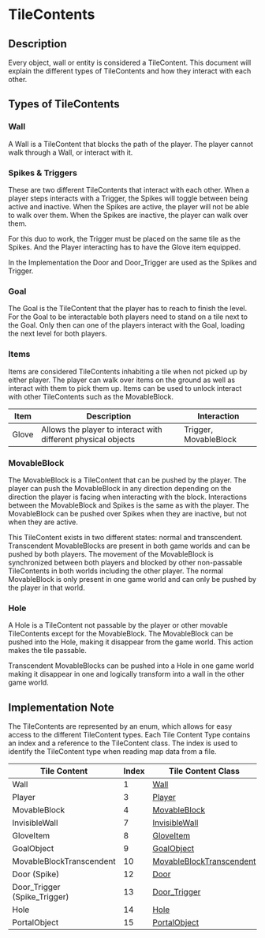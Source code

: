 # TileContents

## Description

Every object, wall or entity is considered a TileContent. This document will explain the different types of TileContents
and how they interact with each other.

## Types of TileContents

### Wall

A Wall is a TileContent that blocks the path of the player. The player cannot walk through a Wall, or interact with it.

### Spikes & Triggers

These are two different TileContents that interact with each other. When a player steps interacts with a Trigger, the
Spikes will toggle between being active and inactive. When the Spikes are active, the player will not be able to walk
over them. When the Spikes are inactive, the player can walk over them.

For this duo to work, the Trigger must be placed on the same tile as the Spikes. And the Player interacting has to have
the Glove item equipped.

<warning>
In the Implementation the Door and Door_Trigger are used as the Spikes and Trigger.
</warning>

### Goal

The Goal is the TileContent that the player has to reach to finish the level. For the Goal to be interactable both
players need to stand on a tile next to the Goal. Only then can one of the players interact with the Goal, loading the
next level for both players.

### Items

Items are considered TileContents inhabiting a tile when not picked up by either player. The player can walk over items
on the ground as well as interact with them to pick them up. Items can be used to unlock interact with other
TileContents such as the MovableBlock.

| Item  | Description                                                   | Interaction           |
|-------|---------------------------------------------------------------|-----------------------|
| Glove | Allows the player to interact with different physical objects | Trigger, MovableBlock |

### MovableBlock

The MovableBlock is a TileContent that can be pushed by the player. The player can push the MovableBlock in any
direction depending on the direction the player is facing when interacting with the block. Interactions between the
MovableBlock and Spikes is the same as with the player. The MovableBlock can be pushed over Spikes when they are
inactive, but not when they are active.

This TileContent exists in two different states: normal and transcendent. Transcendent MovableBlocks are present in both
game worlds and can be pushed by both players. The movement of the MovableBlock is synchronized between both players and
blocked by other non-passable TileContents in both worlds including the other player. The normal MovableBlock is only
present in one game world and can only be pushed by the player in that world.

### Hole

A Hole is a TileContent not passable by the player or other movable TileContents except for the MovableBlock. The
MovableBlock can be pushed into the Hole, making it disappear from the game world. This action makes the tile passable.

<note>
    Transcendent MovableBlocks can be pushed into a Hole in one game world making it disappear in one and logically
    transform into a wall in the other game world.
</note>

## Implementation Note

The TileContents are represented by an enum, which allows for easy access to the different TileContent types. Each Tile
Content Type contains an index and a reference to the TileContent class. The index is used to identify the TileContent
type when reading map data from a file.

| Tile Content                 | Index | Tile Content Class                                                                                                                                   |
|------------------------------|-------|------------------------------------------------------------------------------------------------------------------------------------------------------|
| Wall                         | 1     | [Wall](https://under-the-oaks.github.io/ColdCase-Client/tech/underoaks/coldcase/state/tileContent/Wall.html)                                         |
| Player                       | 3     | [Player](https://under-the-oaks.github.io/ColdCase-Client/tech/underoaks/coldcase/state/tileContent/Player.html)                                     |
| MovableBlock                 | 4     | [MovableBlock](https://under-the-oaks.github.io/ColdCase-Client/tech/underoaks/coldcase/state/tileContent/MovableBlock.html)                         |
| InvisibleWall                | 7     | [InvisibleWall](https://under-the-oaks.github.io/ColdCase-Client/tech/underoaks/coldcase/state/tileContent/InvisibleWall.html)                       |
| GloveItem                    | 8     | [GloveItem](https://under-the-oaks.github.io/ColdCase-Client/tech/underoaks/coldcase/state/tileContent/GloveItem.html)                               |
| GoalObject                   | 9     | [GoalObject](https://under-the-oaks.github.io/ColdCase-Client/tech/underoaks/coldcase/state/tileContent/GoalObject.html)                             |
| MovableBlockTranscendent     | 10    | [MovableBlockTranscendent](https://under-the-oaks.github.io/ColdCase-Client/tech/underoaks/coldcase/state/tileContent/MovableBlockTranscendent.html) |
| Door (Spike)                 | 12    | [Door](https://under-the-oaks.github.io/ColdCase-Client/tech/underoaks/coldcase/state/tileContent/Door.html)                                         |
| Door_Trigger (Spike_Trigger) | 13    | [Door_Trigger](https://under-the-oaks.github.io/ColdCase-Client/tech/underoaks/coldcase/state/tileContent/Door_Trigger.html)                         |
| Hole                         | 14    | [Hole](https://under-the-oaks.github.io/ColdCase-Client/tech/underoaks/coldcase/state/tileContent/Hole.html)                                         |
| PortalObject                 | 15    | [PortalObject](https://under-the-oaks.github.io/ColdCase-Client/tech/underoaks/coldcase/state/tileContent/PortalObject.html)                         |
    